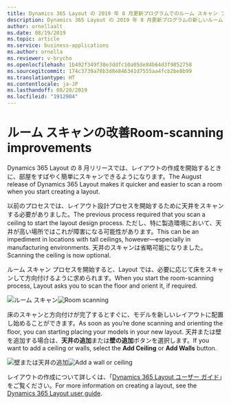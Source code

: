 ```yaml
---
title: Dynamics 365 Layout の 2019 年 8 月更新プログラムでのルーム スキャン プロセスの向上
description: Dynamics 365 Layout の 2019 年 8 月更新プログラムの新しいルーム スキャン プロセスでは、新しいレイアウトを開始するために天井をスキャンする必要はありません。
author: ornellaalt
ms.date: 08/19/2019
ms.topic: article
ms.service: business-applications
ms.author: ornella
ms.reviewer: v-brycho
ms.openlocfilehash: 1b492f349f38e3ddfc10a05de84b64d3f9852758
ms.sourcegitcommit: 174c3739a78b3d8e846341d7555aa4fcb2be8b99
ms.translationtype: HT
ms.contentlocale: ja-JP
ms.lasthandoff: 08/20/2019
ms.locfileid: "1912904"
---
```

# <a name="room-scanning-improvements"></a><span data-ttu-id="2f150-103">ルーム スキャンの改善</span><span class="sxs-lookup"><span data-stu-id="2f150-103">Room-scanning improvements</span></span>

<span data-ttu-id="2f150-104">Dynamics 365 Layout の 8 月リリースでは、レイアウトの作成を開始するときに、部屋をすばやく簡単にスキャンできるようになります。</span><span class="sxs-lookup"><span data-stu-id="2f150-104">The August release of Dynamics 365 Layout makes it quicker and easier to scan a room when you start creating a layout.</span></span>

<span data-ttu-id="2f150-105">以前のプロセスでは、レイアウト設計プロセスを開始するために天井をスキャンする必要がありました。</span><span class="sxs-lookup"><span data-stu-id="2f150-105">The previous process required that you scan a ceiling to start the layout design process.</span></span> <span data-ttu-id="2f150-106">ただし、特に製造環境において、天井が高い場所ではこれが障害になる可能性があります。</span><span class="sxs-lookup"><span data-stu-id="2f150-106">This can be an impediment in locations with tall ceilings, however—especially in manufacturing environments.</span></span> <span data-ttu-id="2f150-107">天井のスキャンは省略可能になりました。</span><span class="sxs-lookup"><span data-stu-id="2f150-107">Scanning the ceiling is now optional.</span></span>

<span data-ttu-id="2f150-108">ルーム スキャン プロセスを開始すると、Layout では、必要に応じて床をスキャンして方向付けるように求められます。</span><span class="sxs-lookup"><span data-stu-id="2f150-108">When you start the room-scanning process, Layout asks you to scan the floor and orient it, if required.</span></span>  

<span data-ttu-id="2f150-109">![ルーム スキャン](media/scan-process.png "ルーム スキャン")</span><span class="sxs-lookup"><span data-stu-id="2f150-109">![Room scanning](media/scan-process.png "Room scanning")</span></span>

<span data-ttu-id="2f150-110">床のスキャンと方向付けが完了するとすぐに、モデルを新しいレイアウトに配置し始めることができます。</span><span class="sxs-lookup"><span data-stu-id="2f150-110">As soon as you’re done scanning and orienting the floor, you can starting placing your models in your new layout.</span></span> <span data-ttu-id="2f150-111">天井または壁を追加する場合は、**天井の追加**または**壁の追加**ボタンを選択します。</span><span class="sxs-lookup"><span data-stu-id="2f150-111">If you want to add a ceiling or walls, select the **Add Ceiling** or **Add Walls** button.</span></span> 

<span data-ttu-id="2f150-112">![壁または天井の追加](media/add-wall-ceiling.png "壁または天井の追加")</span><span class="sxs-lookup"><span data-stu-id="2f150-112">![Add a wall or ceiling](media/add-wall-ceiling.png "Add a wall or ceiling")</span></span>

<span data-ttu-id="2f150-113">レイアウトの作成について詳しくは、「[Dynamics 365 Layout ユーザー ガイド](https://docs.microsoft.com/dynamics365/mixed-reality/layout/user-guide)」をご覧ください。</span><span class="sxs-lookup"><span data-stu-id="2f150-113">For more information on creating a layout, see the [Dynamics 365 Layout user guide](https://docs.microsoft.com/dynamics365/mixed-reality/layout/user-guide).</span></span>
